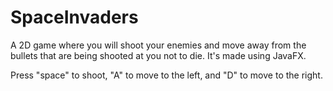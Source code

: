 # SpaceInvaders
A 2D game where you will shoot your enemies and move away from the bullets that are being shooted at you not to die. It's made using JavaFX.

Press "space" to shoot, "A" to move to the left, and "D" to move to the right.
